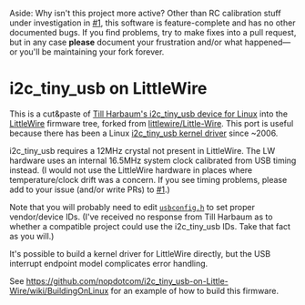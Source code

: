 
Aside: Why isn't this project more active? Other than RC calibration stuff under investigation in 
[#1](https://github.com/nopdotcom/i2c_tiny_usb-on-Little-Wire/issue/1), 
this software is feature-complete and has no other documented bugs. If you find 
problems, try to make fixes into a pull request, but in any case **please** document 
your frustration and/or what happened—or you'll be maintaining your fork forever.

# i2c_tiny_usb on LittleWire

This is a cut&paste of 
[Till Harbaum's i2c_tiny_usb device for Linux](http://www.harbaum.org/till/i2c_tiny_usb/) 
into the [LittleWire](http://littlewire.cc) firmware tree, forked from
[littlewire/Little-Wire](https://github.com/littlewire/Little-Wire). 
This port is useful because there has been a Linux 
[i2c_tiny_usb kernel driver](http://lxr.free-electrons.com/source/drivers/i2c/busses/i2c-tiny-usb.c?v=3.3)
since ~2006.

i2c_tiny_usb requires a 12MHz crystal not present in LittleWire. The
LW hardware uses an internal 16.5MHz system clock calibrated from USB
timing instead. (I would not use the LittleWire hardware in places
where temperature/clock drift was a concern. If you see timing problems,
please add to your issue (and/or write PRs) to
[#1](https://github.com/nopdotcom/i2c_tiny_usb-on-Little-Wire/issue/1).)

Note that you will probably need to edit
[```usbconfig.h```](https://github.com/nopdotcom/i2c_tiny_usb-on-Little-Wire/blob/master/firmware/usbconfig.h#L157)
to set proper vendor/device IDs. (I've received no response from Till 
Harbaum as to whether a compatible project could use the i2c_tiny_usb IDs. Take that fact as you will.)

It's possible to build a kernel driver for LittleWire directly, but
the USB interrupt endpoint model complicates error handling.

See <https://github.com/nopdotcom/i2c_tiny_usb-on-Little-Wire/wiki/BuildingOnLinux> 
for an example of how to build this firmware.
